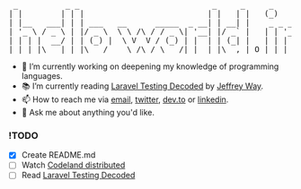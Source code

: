 <pre> _          _ _                            _     _     _             _    _ 
| |        | | |                          | |   | |   (_)           | |  (_)          
| |__   ___| | | ___   __      _____  _ __| | __| |    _ _ __ ___   | | ___ _ __ ___  
| '_ \ / _ \ | |/ _ \  \ \ /\ / / _ \| '__| |/ _` |   | | '_ ` _ \  | |/ / | '_ ` _ \ 
| | | |  __/ | | (_) |  \ V  V / (_) | |  | | (_| |   | | | | | | | |   <| | | | | | |
|_| |_|\___|_|_|\___/    \_/\_/ \___/|_|  |_|\__,_| O |_|_| |_| |_| |_|\_\_|_| |_| |_|</pre>

- 🔭  I’m currently working on deepening my knowledge of programming languages.
- 📚  I’m currently reading [Laravel Testing Decoded](https://leanpub.com/laravel-testing-decoded) by [Jeffrey Way](https://github.com/jeffreyway).
- 📫  How to reach me via [email](mailto:hallberg.kim@gmail.com), [twitter](https://twitter.com/thinkverse), [dev.to](https://dev.to/thinkverse) or [linkedin](https://www.linkedin.com/in/thinkverse/).
- 💬  Ask me about anything you'd like.

### !TODO
- [x] Create README.md
- [ ] Watch [Codeland distributed](https://dev.to/codeland)
- [ ] Read [Laravel Testing Decoded](https://leanpub.com/laravel-testing-decoded)
